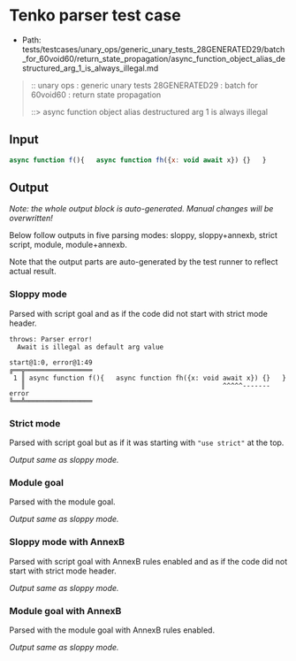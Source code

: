 # Tenko parser test case

- Path: tests/testcases/unary_ops/generic_unary_tests_28GENERATED29/batch_for_60void60/return_state_propagation/async_function_object_alias_destructured_arg_1_is_always_illegal.md

> :: unary ops : generic unary tests 28GENERATED29 : batch for 60void60 : return state propagation
>
> ::> async function object alias destructured arg 1 is always illegal

## Input

`````js
async function f(){   async function fh({x: void await x}) {}   }
`````

## Output

_Note: the whole output block is auto-generated. Manual changes will be overwritten!_

Below follow outputs in five parsing modes: sloppy, sloppy+annexb, strict script, module, module+annexb.

Note that the output parts are auto-generated by the test runner to reflect actual result.

### Sloppy mode

Parsed with script goal and as if the code did not start with strict mode header.

`````
throws: Parser error!
  Await is illegal as default arg value

start@1:0, error@1:49
╔══╦═════════════════
 1 ║ async function f(){   async function fh({x: void await x}) {}   }
   ║                                                  ^^^^^------- error
╚══╩═════════════════

`````

### Strict mode

Parsed with script goal but as if it was starting with `"use strict"` at the top.

_Output same as sloppy mode._

### Module goal

Parsed with the module goal.

_Output same as sloppy mode._

### Sloppy mode with AnnexB

Parsed with script goal with AnnexB rules enabled and as if the code did not start with strict mode header.

_Output same as sloppy mode._

### Module goal with AnnexB

Parsed with the module goal with AnnexB rules enabled.

_Output same as sloppy mode._
